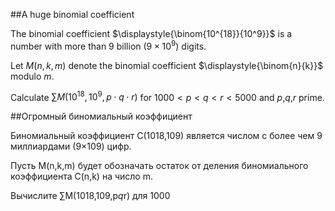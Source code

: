 ##A huge binomial coefficient


The binomial coefficient $\displaystyle{\binom{10^{18}}{10^9}}$ is a number with more than 9 billion ($9\times 10^9$) digits.


Let $M(n,k,m)$ denote the binomial coefficient $\displaystyle{\binom{n}{k}}$ modulo $m$.


Calculate $\displaystyle{\sum M(10^{18},10^9,p\cdot q\cdot r)}$ for $1000\lt p\lt q\lt r\lt 5000$ and $p$,$q$,$r$ prime.

##Огромный биномиальный коэффициент


Биномиальный коэффициент C(1018,109) является числом с более чем 9 миллиардами (9×109) цифр.


Пусть M(n,k,m) будет обозначать остаток от деления биномиального коэффициента C(n,k) на число m.


Вычислите ∑M(1018,109,p*q*r) для 1000
